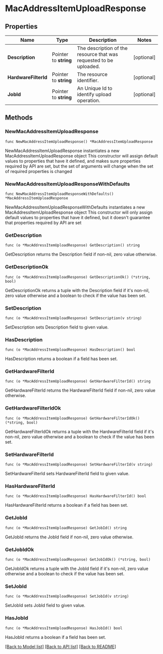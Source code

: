# MacAddressItemUploadResponse

## Properties

Name | Type | Description | Notes
------------ | ------------- | ------------- | -------------
**Description** | Pointer to **string** | The description of the resource that was requested to be uploaded. | [optional] 
**HardwareFilterId** | Pointer to **string** | The resource identifier. | [optional] 
**JobId** | Pointer to **string** | An Unique Id to identify upload operation. | [optional] 

## Methods

### NewMacAddressItemUploadResponse

`func NewMacAddressItemUploadResponse() *MacAddressItemUploadResponse`

NewMacAddressItemUploadResponse instantiates a new MacAddressItemUploadResponse object
This constructor will assign default values to properties that have it defined,
and makes sure properties required by API are set, but the set of arguments
will change when the set of required properties is changed

### NewMacAddressItemUploadResponseWithDefaults

`func NewMacAddressItemUploadResponseWithDefaults() *MacAddressItemUploadResponse`

NewMacAddressItemUploadResponseWithDefaults instantiates a new MacAddressItemUploadResponse object
This constructor will only assign default values to properties that have it defined,
but it doesn't guarantee that properties required by API are set

### GetDescription

`func (o *MacAddressItemUploadResponse) GetDescription() string`

GetDescription returns the Description field if non-nil, zero value otherwise.

### GetDescriptionOk

`func (o *MacAddressItemUploadResponse) GetDescriptionOk() (*string, bool)`

GetDescriptionOk returns a tuple with the Description field if it's non-nil, zero value otherwise
and a boolean to check if the value has been set.

### SetDescription

`func (o *MacAddressItemUploadResponse) SetDescription(v string)`

SetDescription sets Description field to given value.

### HasDescription

`func (o *MacAddressItemUploadResponse) HasDescription() bool`

HasDescription returns a boolean if a field has been set.

### GetHardwareFilterId

`func (o *MacAddressItemUploadResponse) GetHardwareFilterId() string`

GetHardwareFilterId returns the HardwareFilterId field if non-nil, zero value otherwise.

### GetHardwareFilterIdOk

`func (o *MacAddressItemUploadResponse) GetHardwareFilterIdOk() (*string, bool)`

GetHardwareFilterIdOk returns a tuple with the HardwareFilterId field if it's non-nil, zero value otherwise
and a boolean to check if the value has been set.

### SetHardwareFilterId

`func (o *MacAddressItemUploadResponse) SetHardwareFilterId(v string)`

SetHardwareFilterId sets HardwareFilterId field to given value.

### HasHardwareFilterId

`func (o *MacAddressItemUploadResponse) HasHardwareFilterId() bool`

HasHardwareFilterId returns a boolean if a field has been set.

### GetJobId

`func (o *MacAddressItemUploadResponse) GetJobId() string`

GetJobId returns the JobId field if non-nil, zero value otherwise.

### GetJobIdOk

`func (o *MacAddressItemUploadResponse) GetJobIdOk() (*string, bool)`

GetJobIdOk returns a tuple with the JobId field if it's non-nil, zero value otherwise
and a boolean to check if the value has been set.

### SetJobId

`func (o *MacAddressItemUploadResponse) SetJobId(v string)`

SetJobId sets JobId field to given value.

### HasJobId

`func (o *MacAddressItemUploadResponse) HasJobId() bool`

HasJobId returns a boolean if a field has been set.


[[Back to Model list]](../README.md#documentation-for-models) [[Back to API list]](../README.md#documentation-for-api-endpoints) [[Back to README]](../README.md)


